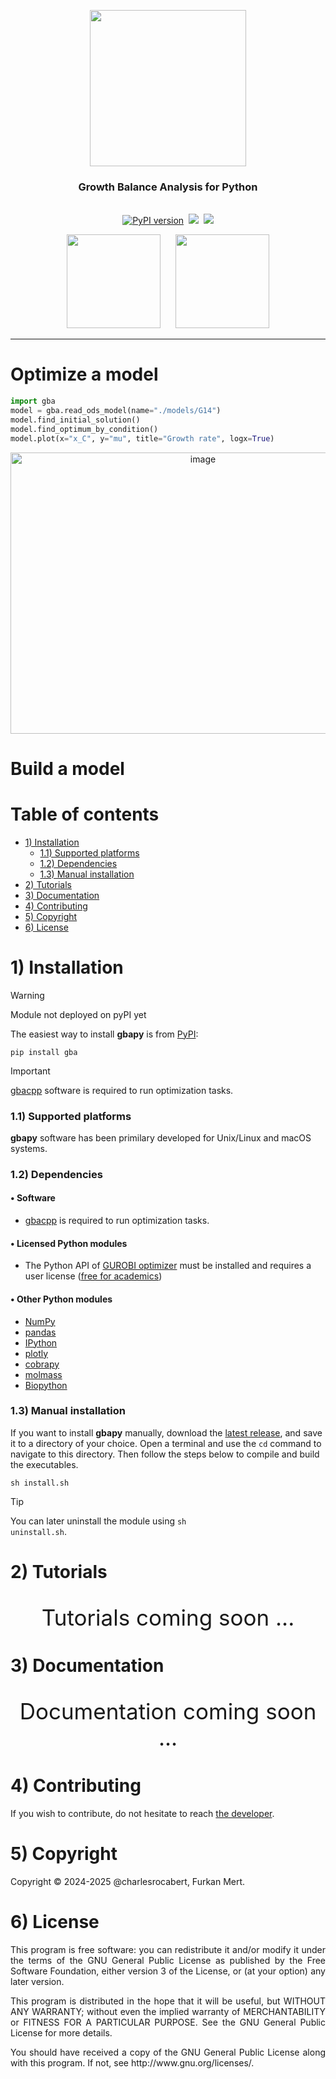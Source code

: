 <p align="center">
  <img src="https://github.com/user-attachments/assets/e801eb01-4108-4fe0-a5ef-763002dd583f" width=250 />

</p>
<h3 align="center">Growth Balance Analysis for Python</h3>

<p align="center">
<br />
<a href="https://badge.fury.io/py/gba"><img src="https://badge.fury.io/py/gba.svg" alt="PyPI version"></a>&nbsp;
<a href="https://github.com/charlesrocabert/gbapy/actions"><img src="https://github.com/charlesrocabert/gbapy/workflows/Upload Python Package/badge.svg" /></a>&nbsp;
<a href="https://github.com/charlesrocabert/gbapy/LICENSE.html"><img src="https://img.shields.io/badge/License-GPLv3-blue.svg" /></a>
</p>

<p align="center">
  <a href="https://www.cs.hhu.de/en/research-groups/computational-cell-biology" target="_blank"><img src="https://github.com/user-attachments/assets/4e4b3b79-0d6a-4328-9c3f-3497401887e4" width=150 /></a>
  &nbsp;&nbsp;&nbsp;&nbsp;
  <a href="https://www.hhu.de/en/" target="_blank"><img src="https://github.com/user-attachments/assets/7db5c8f7-e37a-415f-88c3-1b06a49e1f28" width=150 /></a>
</p>

-----------------

# Optimize a model

```python
import gba
model = gba.read_ods_model(name="./models/G14")
model.find_initial_solution()
model.find_optimum_by_condition()
model.plot(x="x_C", y="mu", title="Growth rate", logx=True)
```

<p align="center">
<img width="600" height="450" alt="image" src="https://github.com/user-attachments/assets/328ed880-6b7b-45e7-80b8-ea037dc31be7" />
</p>

# Build a model

# Table of contents

- [1) Installation](#installation)
  - [1.1) Supported platforms](#supported_platforms)
  - [1.2) Dependencies](#dependencies)
  - [1.3) Manual installation](#manual_installation)
- [2) Tutorials](#tutorials)
- [3) Documentation](#documentation)
- [4) Contributing](#contributing)
- [5) Copyright](#copyright)
- [6) License](#license)

# 1) Installation <a name="installation"></a>

> [!WARNING]
> Module not deployed on pyPI yet

The easiest way to install <strong>gbapy</strong> is from <a href="https://pypi.org/project/gba/" target="_blank">PyPI</a>:
 
```
pip install gba
```

> [!IMPORTANT]
<a href="https://github.com/charlesrocabert/gbacpp" target="_blank">gbacpp</a> software is required to run optimization tasks.

### 1.1) Supported platforms <a name="supported_platforms"></a>
<strong>gbapy</strong> software has been primilary developed for Unix/Linux and macOS systems.

### 1.2) Dependencies <a name="dependencies"></a>

#### • Software
* <a href="https://github.com/charlesrocabert/gbacpp" target="_blank">gbacpp</a> is required to run optimization tasks.

#### • Licensed Python modules
* The Python API of <a href="https://www.gurobi.com/" target="_blank">GUROBI optimizer</a> must be installed and requires a user license (<a href="https://www.gurobi.com/academia/academic-program-and-licenses/" target="_blank">free for academics</a>)

#### • Other Python modules
* <a href="https://numpy.org/" target="_blank">NumPy</a>
* <a href="https://pandas.pydata.org/" target="_blank">pandas</a>
* <a href="https://ipython.org/" target="_blank">IPython</a>
* <a href="https://plotly.com/" target="_blank">plotly</a>
* <a href="https://opencobra.github.io/cobrapy/" target="_blank">cobrapy</a>
* <a href="https://github.com/cgohlke/molmass" target="_blank">molmass</a>
* <a href="https://biopython.org/" target="_blank">Biopython</a>

### 1.3) Manual installation <a name="manual_installation"></a>

If you want to install <strong>gbapy</strong> manually, download the <a href="https://github.com/charlesrocabert/gbapy/releases/latest">latest release</a>, and save it to a directory of your choice. Open a terminal and use the <code>cd</code> command to navigate to this directory. Then follow the steps below to compile and build the executables.

```
sh install.sh
```

> [!TIP]
> You can later uninstall the module using <code>sh uninstall.sh</code>.

# 2) Tutorials <a name="tutorials"></a>

<p align="center" style="font-size: 2.5em;">
Tutorials coming soon ...
</p>

# 3) Documentation <a name="documentation"></a>

<p align="center" style="font-size: 2.5em;">
Documentation coming soon ...
</p>

# 4) Contributing <a name="contributing"></a>

If you wish to contribute, do not hesitate to reach <a href="mailto:charles DOT rocabert AT hhu DOT de">the developer</a>.

# 5) Copyright <a name="copyright"></a>

Copyright © 2024-2025 @charlesrocabert, Furkan Mert.

# 6) License <a name="license"></a>

<p align="justify">
This program is free software: you can redistribute it and/or modify it under the terms of the GNU General Public License as published by the Free Software Foundation, either version 3 of the License, or (at your option) any later version.
</p>

<p align="justify">
This program is distributed in the hope that it will be useful, but WITHOUT ANY WARRANTY; without even the implied warranty of MERCHANTABILITY or FITNESS FOR A PARTICULAR PURPOSE. See the GNU General Public License for more details.
</p>

<p align="justify">
You should have received a copy of the GNU General Public License along with this program. If not, see http://www.gnu.org/licenses/.
</p>
